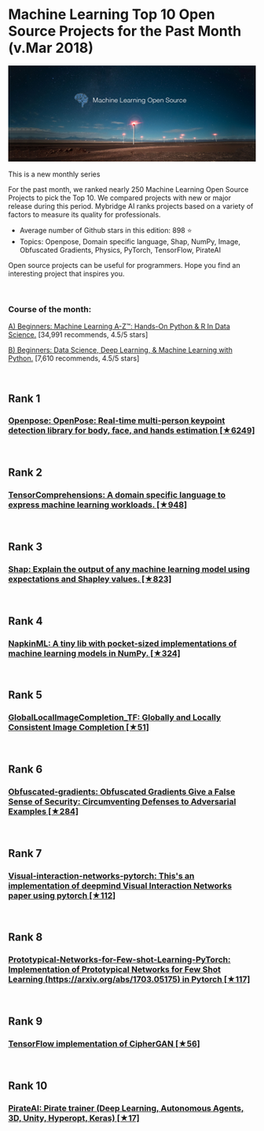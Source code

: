 # Machine Learning Top 10 Open Source Projects for the Past Month (v.Mar 2018)

<img src="ml-opensource-mar.png" width="800" alt="Mybridge"></a>

This is a new monthly series

For the past month, we ranked nearly 250 Machine Learning Open Source Projects to pick the Top 10. 
We compared projects with new or major release during this period. Mybridge AI ranks projects based on a variety of factors to measure its quality for professionals.

* Average number of Github stars in this edition: 898 ⭐️
* Topics: Openpose, Domain specific language, Shap, NumPy, Image, Obfuscated Gradients, Physics, PyTorch, TensorFlow, PirateAI

Open source projects can be useful for programmers. Hope you find an interesting project that inspires you.

<br>

### Course of the month:

[A) Beginners: Machine Learning A-Z™: Hands-On Python & R In Data Science.](http://bit.ly/2oAaMA3) [34,991 recommends, 4.5/5 stars]

[B) Beginners: Data Science, Deep Learning, & Machine Learning with Python.](http://bit.ly/2FbgIcv) [7,610 recommends, 4.5/5 stars]

<br>

## Rank 1
### [Openpose: OpenPose: Real-time multi-person keypoint detection library for body, face, and hands estimation [★6249]](https://github.com/CMU-Perceptual-Computing-Lab/openpose?utm_source=mybridge&utm_medium=blog&utm_campaign=read_more)


<br>

## Rank 2
### [TensorComprehensions: A domain specific language to express machine learning workloads. [★948]](https://github.com/facebookresearch/TensorComprehensions?utm_source=mybridge&utm_medium=blog&utm_campaign=read_more)


<br>

## Rank 3
### [Shap: Explain the output of any machine learning model using expectations and Shapley values. [★823]](https://github.com/slundberg/shap?utm_source=mybridge&utm_medium=blog&utm_campaign=read_more)


<br>

## Rank 4
### [NapkinML: A tiny lib with pocket-sized implementations of machine learning models in NumPy. [★324]](https://github.com/eriklindernoren/NapkinML?utm_source=mybridge&utm_medium=blog&utm_campaign=read_more)


<br>

## Rank 5
### [GlobalLocalImageCompletion_TF: Globally and Locally Consistent Image Completion [★51]](https://github.com/shinseung428/GlobalLocalImageCompletion_TF?utm_source=mybridge&utm_medium=blog&utm_campaign=read_more)


<br>

## Rank 6
### [Obfuscated-gradients: Obfuscated Gradients Give a False Sense of Security: Circumventing Defenses to Adversarial Examples [★284]](https://github.com/anishathalye/obfuscated-gradients?utm_source=mybridge&utm_medium=blog&utm_campaign=read_more)


<br>

## Rank 7
### [Visual-interaction-networks-pytorch: This's an implementation of deepmind Visual Interaction Networks paper using pytorch [★112]](https://github.com/Mrgemy95/visual-interaction-networks-pytorch?utm_source=mybridge&utm_medium=blog&utm_campaign=read_more)


<br>

## Rank 8
### [Prototypical-Networks-for-Few-shot-Learning-PyTorch: Implementation of Prototypical Networks for Few Shot Learning (https://arxiv.org/abs/1703.05175) in Pytorch [★117]](https://github.com/orobix/Prototypical-Networks-for-Few-shot-Learning-PyTorch?utm_source=mybridge&utm_medium=blog&utm_campaign=read_more)


<br>

## Rank 9
### [TensorFlow implementation of CipherGAN [★56]](https://github.com/for-ai/CipherGAN?utm_source=mybridge&utm_medium=blog&utm_campaign=read_more)


<br>

## Rank 10
### [PirateAI: Pirate trainer (Deep Learning, Autonomous Agents, 3D, Unity, Hyperopt, Keras) [★17]](https://github.com/HugoCMU/pirateAI?utm_source=mybridge&utm_medium=blog&utm_campaign=read_more)
